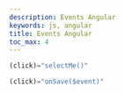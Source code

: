 ```yaml
---
description: Events Angular
keywords: js, angular
title: Events Angular
toc_max: 4
---
```


```ts
(click)="selectMe()"

(click)="onSave($event)"
```
